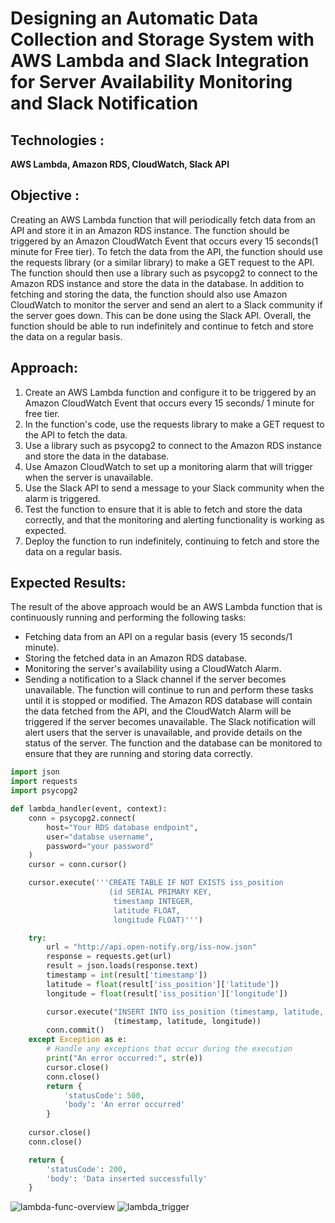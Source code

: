 # Designing an Automatic Data Collection and Storage System with AWS Lambda and Slack Integration for Server Availability Monitoring and Slack Notification

## Technologies :
**AWS Lambda, Amazon RDS, CloudWatch, Slack API**

## Objective :
Creating an AWS Lambda function that will periodically fetch data from an API and store it in an Amazon RDS instance. The function should be triggered by an Amazon CloudWatch Event that occurs every 15 seconds(1 minute for Free tier).
To fetch the data from the API, the function should use the requests library (or a similar library) to make a GET request to the API. The function should then use a library such as psycopg2 to connect to the Amazon RDS instance and store the data in the database.
In addition to fetching and storing the data, the function should also use Amazon CloudWatch to monitor the server and send an alert to a Slack community if the server goes down. This can be done using the Slack API.
Overall, the function should be able to run indefinitely and continue to fetch and store the data on a regular basis.

## Approach:
1. Create an AWS Lambda function and configure it to be triggered by an Amazon CloudWatch Event that occurs every 15 seconds/ 1 minute for free tier.
2. In the function's code, use the requests library to make a GET request to the API to fetch the data.
3. Use a library such as psycopg2 to connect to the Amazon RDS instance and store the data in the database.
4. Use Amazon CloudWatch to set up a monitoring alarm that will trigger when the server is unavailable.
5. Use the Slack API to send a message to your Slack community when the alarm is triggered.
6. Test the function to ensure that it is able to fetch and store the data correctly, and that the monitoring and alerting functionality is working as expected.
7. Deploy the function to run indefinitely, continuing to fetch and store the data on a regular basis.

## Expected Results:
The result of the above approach would be an AWS Lambda function that is continuously running and performing the following tasks: 
- Fetching data from an API on a regular basis (every 15 seconds/1 minute).
- Storing the fetched data in an Amazon RDS database.
- Monitoring the server's availability using a CloudWatch Alarm.
- Sending a notification to a Slack channel if the server becomes unavailable.
The function will continue to run and perform these tasks until it is stopped or modified. The Amazon RDS database will contain the data fetched from the API, and the CloudWatch Alarm will be triggered if the server becomes unavailable. The Slack notification will alert users that the server is unavailable, and provide details on the status of the server. The function and the database can be monitored to ensure that they are running and storing data correctly.

```python
import json
import requests
import psycopg2

def lambda_handler(event, context):
    conn = psycopg2.connect(
        host="Your RDS database endpoint",
        user="databse username",
        password="your password"
    )
    cursor = conn.cursor()

    cursor.execute('''CREATE TABLE IF NOT EXISTS iss_position
                      (id SERIAL PRIMARY KEY,
                       timestamp INTEGER,
                       latitude FLOAT,
                       longitude FLOAT)''')

    try:
        url = "http://api.open-notify.org/iss-now.json"
        response = requests.get(url)
        result = json.loads(response.text)
        timestamp = int(result['timestamp'])
        latitude = float(result['iss_position']['latitude'])
        longitude = float(result['iss_position']['longitude'])

        cursor.execute("INSERT INTO iss_position (timestamp, latitude, longitude) VALUES (%s, %s, %s)",
                       (timestamp, latitude, longitude))
        conn.commit()
    except Exception as e:
        # Handle any exceptions that occur during the execution
        print("An error occurred:", str(e))
        cursor.close()
        conn.close()
        return {
            'statusCode': 500,
            'body': 'An error occurred'
        }
        
    cursor.close()
    conn.close()

    return {
        'statusCode': 200,
        'body': 'Data inserted successfully'
    }

```
![lambda-func-overview](https://github.com/bnaikwad88/Automatic-Data-Collection-Storage-Lambda/assets/116859424/441e0439-b284-4406-b968-de0a8b86182a)
![lambda_trigger](https://github.com/bnaikwad88/Automatic-Data-Collection-Storage-Lambda/assets/116859424/7b3c1e41-1933-4493-929b-379aa9e10e6d)


